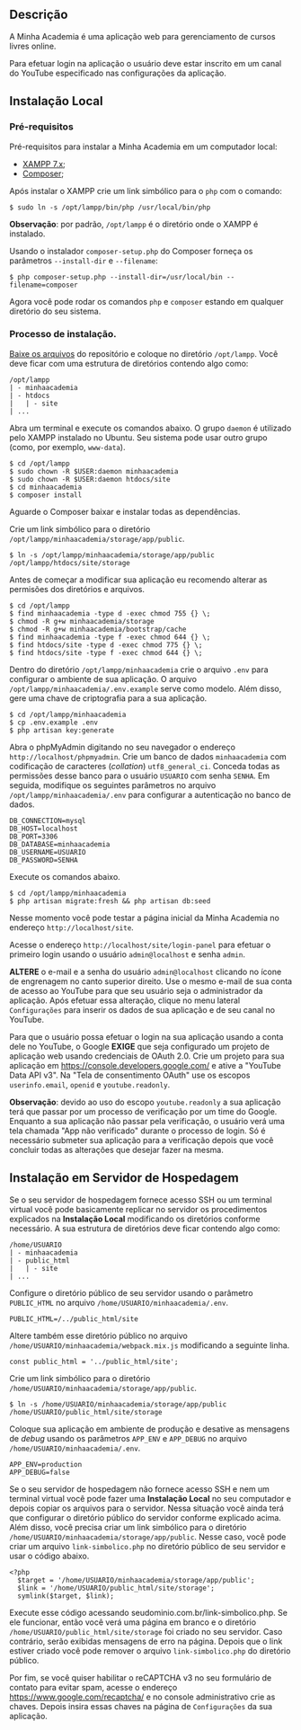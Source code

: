 ## Descrição

A Minha Academia é uma aplicação web para gerenciamento de cursos livres online.

Para efetuar login na aplicação o usuário deve estar inscrito em um canal do
YouTube especificado nas configurações da aplicação.

## Instalação Local

### Pré-requisitos
Pré-requisitos para instalar a Minha Academia em um computador local:
- [XAMPP 7.x](https://www.apachefriends.org/pt_br/index.html);
- [Composer](https://getcomposer.org/);

Após instalar o XAMPP crie um link simbólico para o `php` com o comando:
```
$ sudo ln -s /opt/lampp/bin/php /usr/local/bin/php
```

**Observação**: por padrão, `/opt/lampp` é o diretório onde o XAMPP é instalado.

Usando o instalador `composer-setup.php` do Composer forneça os parâmetros
`--install-dir` e `--filename`:
```
$ php composer-setup.php --install-dir=/usr/local/bin --filename=composer
```

Agora você pode rodar os comandos `php` e `composer` estando em qualquer
diretório do seu sistema.

### Processo de instalação.

[Baixe os arquivos](https://github.com/lcmaquino/minhaacademia/archive/main.zip) do repositório e coloque no diretório `/opt/lampp`. Você
deve ficar com uma estrutura de diretórios contendo algo como:
```
/opt/lampp
| - minhaacademia
| - htdocs
|   | - site
| ...
```

Abra um terminal e execute os comandos abaixo. O grupo `daemon` é utilizado
pelo XAMPP instalado no Ubuntu. Seu sistema pode usar outro grupo (como, por exemplo, 
`www-data`).
```
$ cd /opt/lampp
$ sudo chown -R $USER:daemon minhaacademia
$ sudo chown -R $USER:daemon htdocs/site
$ cd minhaacademia
$ composer install
```

Aguarde o Composer baixar e instalar todas as dependências.

Crie um link simbólico para o diretório
`/opt/lampp/minhaacademia/storage/app/public`.
```
$ ln -s /opt/lampp/minhaacademia/storage/app/public /opt/lampp/htdocs/site/storage
```

Antes de começar a modificar sua aplicação eu recomendo alterar as permisões
dos diretórios e arquivos.
```
$ cd /opt/lampp
$ find minhaacademia -type d -exec chmod 755 {} \;
$ chmod -R g+w minhaacademia/storage
$ chmod -R g+w minhaacademia/bootstrap/cache
$ find minhaacademia -type f -exec chmod 644 {} \;
$ find htdocs/site -type d -exec chmod 775 {} \;
$ find htdocs/site -type f -exec chmod 644 {} \;
```

Dentro do diretório `/opt/lampp/minhaacademia` crie o arquivo `.env` para
configurar o ambiente de sua aplicação. O arquivo
`/opt/lampp/minhaacademia/.env.example` serve como modelo. Além disso,
gere uma chave de criptografia para a sua aplicação.
```
$ cd /opt/lampp/minhaacademia
$ cp .env.example .env
$ php artisan key:generate
```

Abra o phpMyAdmin digitando no seu navegador o endereço 
`http://localhost/phpmyadmin`. Crie um banco de dados `minhaacademia`
com codificação de caracteres (*collation*) `utf8_general_ci`. 
Conceda todas as permissões desse banco para o usuário `USUARIO`
com senha `SENHA`. Em seguida, modifique os seguintes parâmetros no arquivo 
`/opt/lampp/minhaacademia/.env` para configurar a autenticação no banco de
dados.
```
DB_CONNECTION=mysql
DB_HOST=localhost
DB_PORT=3306
DB_DATABASE=minhaacademia
DB_USERNAME=USUARIO
DB_PASSWORD=SENHA
```

Execute os comandos abaixo.
```
$ cd /opt/lampp/minhaacademia
$ php artisan migrate:fresh && php artisan db:seed
```

Nesse momento você pode testar a página inicial da Minha Academia 
no endereço `http://localhost/site`.

Acesse o endereço `http://localhost/site/login-panel` para efetuar o primeiro
login usando o usuário `admin@localhost` e senha `admin`.

**ALTERE** o e-mail e a senha do usuário `admin@localhost` clicando no ícone de
engrenagem no canto superior direito. Use o mesmo e-mail de sua conta de acesso
ao YouTube para que seu usuário seja o administrador da aplicação. 
Após efetuar essa alteração, clique no menu lateral `Configurações`
para inserir os dados de sua aplicação e de seu canal no YouTube.

Para que o usuário possa efetuar o login na sua aplicação usando a conta dele no
YouTube, o Google **EXIGE** que seja configurado um projeto de aplicação web 
usando credenciais de OAuth 2.0. Crie um projeto para sua aplicação em 
https://console.developers.google.com/ e ative a "YouTube Data API v3". Na
"Tela de consentimento OAuth" use os escopos `userinfo.email`, `openid` e
`youtube.readonly`.

**Observação**: devido ao uso do escopo `youtube.readonly` a sua aplicação
terá que passar por um processo de verificação por um time do Google. Enquanto a
sua aplicação não passar pela verificação, o usuário verá uma tela chamada
"App não verificado" durante o processo de login. Só é necessário submeter sua
aplicação para a verificação depois que você concluir todas as alterações que
desejar fazer na mesma.

## Instalação em Servidor de Hospedagem

Se o seu servidor de hospedagem fornece acesso SSH ou um terminal virtual
você pode basicamente replicar no servidor os procedimentos explicados
na **Instalação Local** modificando os diretórios conforme necessário. A sua
estrutura de diretórios deve ficar contendo algo como:
```
/home/USUARIO
| - minhaacademia
| - public_html
|   | - site
| ...
```

Configure o diretório público de seu servidor usando o parâmetro `PUBLIC_HTML`
no arquivo `/home/USUARIO/minhaacademia/.env`.
```
PUBLIC_HTML=/../public_html/site
```

Altere também esse diretório público no arquivo
`/home/USUARIO/minhaacademia/webpack.mix.js` modificando a seguinte linha.
```
const public_html = '../public_html/site';
```

Crie um link simbólico para o diretório
`/home/USUARIO/minhaacademia/storage/app/public`.
```
$ ln -s /home/USUARIO/minhaacademia/storage/app/public /home/USUARIO/public_html/site/storage
```

Coloque sua aplicação em ambiente de produção e desative as mensagens de *debug*
usando os parâmetros `APP_ENV` e `APP_DEBUG` no arquivo
`/home/USUARIO/minhaacademia/.env`.
```
APP_ENV=production
APP_DEBUG=false
```

Se o seu servidor de hospedagem não fornece acesso SSH e nem
um terminal virtual você pode fazer uma **Instalação Local** no seu computador
e depois copiar os arquivos para o servidor. Nessa situação você ainda terá que
configurar o diretório público do servidor conforme explicado acima. Além disso,
você precisa criar um link simbólico para o diretório 
`/home/USUARIO/minhaacademia/storage/app/public`. Nesse caso, você pode criar
um arquivo `link-simbolico.php` no diretório público de seu servidor e usar o
código abaixo.
```
<?php
  $target = '/home/USUARIO/minhaacademia/storage/app/public';
  $link = '/home/USUARIO/public_html/site/storage';
  symlink($target, $link);
```

Execute esse código acessando seudominio.com.br/link-simbolico.php. Se ele funcionar,
então você verá uma página em branco e o diretório `/home/USUARIO/public_html/site/storage`
foi criado no seu servidor. Caso contrário, serão exibidas mensagens de erro na página.
Depois que o link estiver criado você pode remover o arquivo `link-simbolico.php` do 
diretório público.

Por fim, se você quiser habilitar o reCAPTCHA v3 no seu formulário de contato para evitar
spam, acesse o endereço https://www.google.com/recaptcha/ e no console
administrativo crie as chaves. Depois insira essas chaves na página de 
`Configurações` da sua aplicação.